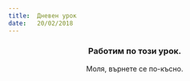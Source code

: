 ```yaml
---
title:  Дневен урок
date:   20/02/2018
---
```


### <center>Работим по този урок.</center>
<center>Моля, върнете се по-късно.</center>
